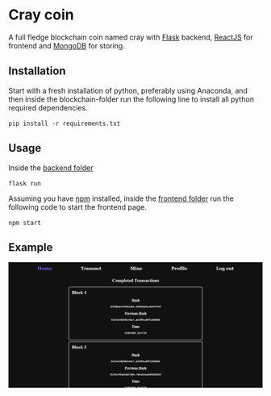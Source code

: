 # Cray coin

A full fledge blockchain coin named cray with [Flask](https://flask.palletsprojects.com/en/1.1.x/) backend, [ReactJS](https://reactjs.org/) for frontend and [MongoDB](https://www.mongodb.com/) for storing.


## Installation

Start with a fresh installation of python, preferably using Anaconda, and then inside the blockchain-folder run the following line to install all python required dependencies.

```
pip install -r requirements.txt
```

## Usage


Inside the [backend folder]()

```
flask run
```

Assuming you have [npm](https://www.npmjs.com/) installed, inside the [frontend folder](srcc/frontend) run the following code to start the frontend page.

```
npm start
```

## Example
<p align="center">
  <img src="img/img.png" /> 
</p>
